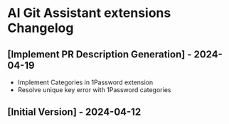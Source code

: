# AI Git Assistant extensions Changelog

## [Implement PR Description Generation] - 2024-04-19

- Implement Categories in 1Password extension
- Resolve unique key error with 1Password categories

## [Initial Version] - 2024-04-12
